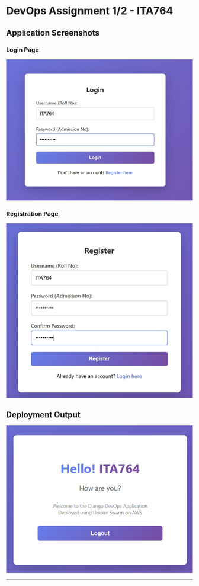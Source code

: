 # DevOps Assignment 1/2 - ITA764


## Application Screenshots

### Login Page
![Login Page](img/login_page.jpg)

### Registration Page
![Registration Page](img/register_page.jpg)

## Deployment Output

![Deployment Output](img/output.png)

---
